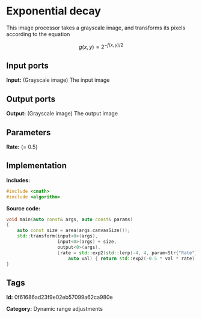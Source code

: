 # Exponential decay

This image processor takes a grayscale image, and transforms its pixels according to the equation

$$ g(x, y) = 2^{-f(x, y)/2} $$

## Input ports

__Input:__ (Grayscale image) The input image

## Output ports

__Output:__ (Grayscale image) The output image

## Parameters

__Rate:__ (= 0.5)

## Implementation

__Includes:__ 

```c++
#include <cmath>
#include <algorithm>
```

__Source code:__ 

```c++
void main(auto const& args, auto const& params)
{
	auto const size = area(args.canvasSize());
	std::transform(input<0>(args),
	               input<0>(args) + size,
	               output<0>(args),
	               [rate = std::exp2(std::lerp(-4, 4, param<Str{"Rate"}>(params).value()))](
	                   auto val) { return std::exp2(-0.5 * val * rate); });
}
```

## Tags

__Id:__ 0f61686ad23f9e02eb57099a62ca980e

__Category:__ Dynamic range adjustments